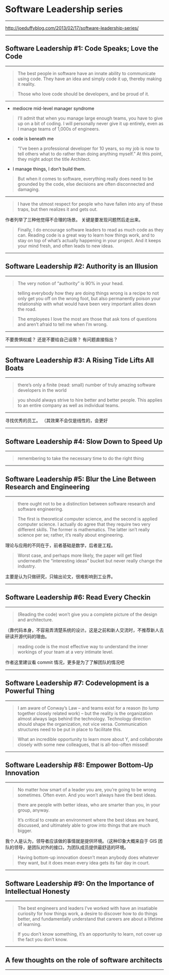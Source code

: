 # Software Leadership series

---

http://joeduffyblog.com/2013/02/17/software-leadership-series/

---

## Software Leadership #1: Code Speaks; Love the Code

---

> The best people in software have an innate ability to communicate using code.
> They have an idea and simply code it up, thereby making it reality.

> Those who love code should be developers, and be proud of it.

---

- mediocre mid-level manager syndrome

> I’ll admit that when you manage large enough teams, you have to give up on a
> bit of coding.
> I will personally never give it up entirely, even as I manage teams of 1,000s
> of engineers.

- code is beneath me

> “I’ve been a professional developer for 10 years, so my job is now to tell
> others what to do rather than doing anything myself.”
> At this point, they might adopt the title Architect.

- I manage things, I don’t build them.

> But when it comes to software, everything really does need to be grounded by
> the code, else decisions are often disconnected and damaging.

---

> I have the utmost respect for people who have fallen into any of these traps,
> but then realizes it and gets out.

作者列举了三种他觉得不合理的场景。
关键是要发现问题然后走出来。

> Finally, I do encourage software leaders to read as much code as they can.
> Reading code is a great way to learn how things work, and to stay on top of
> what’s actually happening in your project.
> And it keeps your mind fresh, and often leads to new ideas.

---

## Software Leadership #2: Authority is an Illusion

---

> The very notion of “authority” is 90% in your head.

> telling everybody how they are doing things wrong is a recipe to not only get
> you off on the wrong foot, but also permanently poison your relationship with
> what would have been very important allies down the road.

> The employees I love the most are those that ask tons of questions and aren’t
> afraid to tell me when I’m wrong.

---

不要畏惧权威？
还是不要给自己设限？
有问题直接指出？

---

## Software Leadership #3: A Rising Tide Lifts All Boats

---

> there’s only a finite (read: small) number of truly amazing software
> developers in the world

> you should always strive to hire better and better people.
> This applies to an entire company as well as individual teams.

---

寻找优秀的员工。
（其效果不会仅是线性的，会更好

---

## Software Leadership #4: Slow Down to Speed Up

---

> remembering to take the necessary time to do the right thing

---

## Software Leadership #5: Blur the Line Between Research and Engineering

---

> there ought not to be a distinction between software research and software engineering.

> The first is theoretical computer science, and the second is applied computer science.
> I actually do agree that they require two very different skills.
> The former is mathematics. The latter isn’t really science per se; rather, it’s really about engineering.

理论与应用的不同在于，前者基础是数学，后者是工程。

> Worst case, and perhaps more likely, the paper will get filed underneath the
> “interesting ideas” bucket but never really change the industry.

主要是认为只做研究，只输出论文，很难影响到工业界。

---

## Software Leadership #6: Read Every Checkin

---

> (Reading the code) won’t give you a complete picture of the design and architecture.

（靠代码本身，不容易弄清楚系统的设计。这是之前和新人交流时，不推荐新人去研读开源代码的理由。

> reading code is the most effective way to understand the inner workings of
> your team at a very intimate level.

作者这里建议看 commit 情况，更多是为了了解团队的情况吧

---

## Software Leadership #7: Codevelopment is a Powerful Thing

---

> I am aware of Conway’s Law – and teams exist for a reason (to lump together
> closely related work) – but the reality is the organization almost always lags
> behind the technology.
> Technology direction should shape the organization, not vice versa.
> Communication structures need to be put in place to facilitate this.

> What an incredible opportunity to learn more about Y, and collaborate closely
> with some new colleagues, that is all-too-often missed!

---

## Software Leadership #8: Empower Bottom-Up Innovation

---

> No matter how smart of a leader you are, you’re going to be wrong sometimes.
> Often even. And you won’t always have the best ideas.

> there are people with better ideas, who are smarter than you, in your group, anyway.

> It’s critical to create an environment where the best ideas are heard,
> discussed, and ultimately able to grow into things that are much bigger.

我个人是认为，领导者应该做的事情就是提供环境。（这种印象大概来自于 GIS
团队的领导，是团队对外的接口，为团队成员提供最舒适的环境。

> Having bottom-up innovation doesn’t mean anybody does whatever they want, but
> it does mean every idea gets its fair day in court.

---

## Software Leadership #9: On the Importance of Intellectual Honesty

---

> The best engineers and leaders I’ve worked with have an insatiable curiosity
> for how things work, a desire to discover how to do things better, and
> fundamentally understand that careers are about a lifetime of learning.

> If you don’t know something, it’s an opportunity to learn, not cover up the
> fact you don’t know.

---

## A few thoughts on the role of software architects

---


